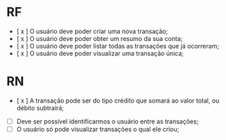 # RF
- [ x ] O usuário deve poder criar uma nova transação;
- [ x ] O usuário deve poder obter um resumo da sua conta;
- [ x ] O usuário deve poder listar todas as transações que já ocorreram;
- [ x ] O usuário deve poder visualizar uma transação única;
# RN
- [ x ] A transação pode ser do tipo crédito que somará ao valor total, ou débito subtrairá;
- [ ] Deve ser possível identificarmos o usuário entre as transações;
- [ ] O usuário só pode visualizar transações o qual ele criou;
